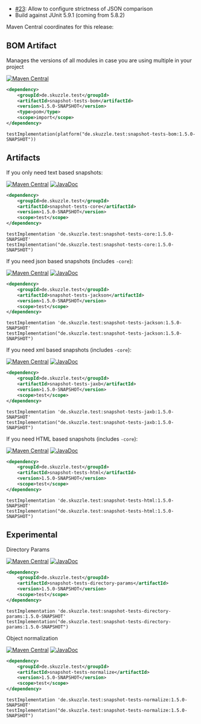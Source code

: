 * [#23](https://github.com/skuzzle/snapshot-tests/issues/33): Allow to configure strictness of JSON comparison
* Build against JUnit 5.9.1 (coming from 5.8.2)


Maven Central coordinates for this release:

## BOM Artifact
Manages the versions of all modules in case you are using multiple in your project

[![Maven Central](https://img.shields.io/static/v1?label=MavenCentral&message=1.5.0-SNAPSHOT&color=blue)](https://search.maven.org/artifact/de.skuzzle.test/snapshot-tests-bom/1.5.0-SNAPSHOT/jar)

```xml
<dependency>
    <groupId>de.skuzzle.test</groupId>
    <artifactId>snapshot-tests-bom</artifactId>
    <version>1.5.0-SNAPSHOT</version>
    <type>pom</type>
    <scope>import</scope>
</dependency>
```

```
testImplementation(platform("de.skuzzle.test:snapshot-tests-bom:1.5.0-SNAPSHOT"))
```

## Artifacts
If you only need text based snapshots:

[![Maven Central](https://img.shields.io/static/v1?label=MavenCentral&message=1.5.0-SNAPSHOT&color=blue)](https://search.maven.org/artifact/de.skuzzle.test/snapshot-tests-core/1.5.0-SNAPSHOT/jar) [![JavaDoc](https://img.shields.io/static/v1?label=JavaDoc&message=1.5.0-SNAPSHOT&color=orange)](http://www.javadoc.io/doc/de.skuzzle.test/snapshot-tests-core/1.5.0-SNAPSHOT)

```xml
<dependency>
    <groupId>de.skuzzle.test</groupId>
    <artifactId>snapshot-tests-core</artifactId>
    <version>1.5.0-SNAPSHOT</version>
    <scope>test</scope>
</dependency>
```

```
testImplementation 'de.skuzzle.test:snapshot-tests-core:1.5.0-SNAPSHOT'
testImplementation("de.skuzzle.test:snapshot-tests-core:1.5.0-SNAPSHOT")
```

If you need json based snapshots (includes `-core`):

[![Maven Central](https://img.shields.io/static/v1?label=MavenCentral&message=1.5.0-SNAPSHOT&color=blue)](https://search.maven.org/artifact/de.skuzzle.test/snapshot-tests-jackson/1.5.0-SNAPSHOT/jar) [![JavaDoc](https://img.shields.io/static/v1?label=JavaDoc&message=1.5.0-SNAPSHOT&color=orange)](http://www.javadoc.io/doc/de.skuzzle.test/snapshot-tests-jackson/1.5.0-SNAPSHOT)

```xml
<dependency>
    <groupId>de.skuzzle.test</groupId>
    <artifactId>snapshot-tests-jackson</artifactId>
    <version>1.5.0-SNAPSHOT</version>
    <scope>test</scope>
</dependency>
```

```
testImplementation 'de.skuzzle.test:snapshot-tests-jackson:1.5.0-SNAPSHOT'
testImplementation("de.skuzzle.test:snapshot-tests-jackson:1.5.0-SNAPSHOT")
```

If you need xml based snapshots (includes `-core`):

[![Maven Central](https://img.shields.io/static/v1?label=MavenCentral&message=1.5.0-SNAPSHOT&color=blue)](https://search.maven.org/artifact/de.skuzzle.test/snapshot-tests-jaxb/1.5.0-SNAPSHOT/jar) [![JavaDoc](https://img.shields.io/static/v1?label=JavaDoc&message=1.5.0-SNAPSHOT&color=orange)](http://www.javadoc.io/doc/de.skuzzle.test/snapshot-tests-jaxb/1.5.0-SNAPSHOT)

```xml
<dependency>
    <groupId>de.skuzzle.test</groupId>
    <artifactId>snapshot-tests-jaxb</artifactId>
    <version>1.5.0-SNAPSHOT</version>
    <scope>test</scope>
</dependency>
```

```
testImplementation 'de.skuzzle.test:snapshot-tests-jaxb:1.5.0-SNAPSHOT'
testImplementation("de.skuzzle.test:snapshot-tests-jaxb:1.5.0-SNAPSHOT")
```

If you need HTML based snapshots (includes `-core`):

[![Maven Central](https://img.shields.io/static/v1?label=MavenCentral&message=1.5.0-SNAPSHOT&color=blue)](https://search.maven.org/artifact/de.skuzzle.test/snapshot-tests-html/1.5.0-SNAPSHOT/jar) [![JavaDoc](https://img.shields.io/static/v1?label=JavaDoc&message=1.5.0-SNAPSHOT&color=orange)](http://www.javadoc.io/doc/de.skuzzle.test/snapshot-tests-html/1.5.0-SNAPSHOT)

```xml
<dependency>
    <groupId>de.skuzzle.test</groupId>
    <artifactId>snapshot-tests-html</artifactId>
    <version>1.5.0-SNAPSHOT</version>
    <scope>test</scope>
</dependency>
```

```
testImplementation 'de.skuzzle.test:snapshot-tests-html:1.5.0-SNAPSHOT'
testImplementation("de.skuzzle.test:snapshot-tests-html:1.5.0-SNAPSHOT")
```

## Experimental
Directory Params

[![Maven Central](https://img.shields.io/static/v1?label=MavenCentral&message=1.5.0-SNAPSHOT&color=blue)](https://search.maven.org/artifact/de.skuzzle.test/snapshot-tests-directory-params/1.5.0-SNAPSHOT/jar) [![JavaDoc](https://img.shields.io/static/v1?label=JavaDoc&message=1.5.0-SNAPSHOT&color=orange)](http://www.javadoc.io/doc/de.skuzzle.test/snapshot-tests-directory-params/1.5.0-SNAPSHOT)

```xml
<dependency>
    <groupId>de.skuzzle.test</groupId>
    <artifactId>snapshot-tests-directory-params</artifactId>
    <version>1.5.0-SNAPSHOT</version>
    <scope>test</scope>
</dependency>
```

```
testImplementation 'de.skuzzle.test:snapshot-tests-directory-params:1.5.0-SNAPSHOT'
testImplementation("de.skuzzle.test:snapshot-tests-directory-params:1.5.0-SNAPSHOT")
```

Object normalization

[![Maven Central](https://img.shields.io/static/v1?label=MavenCentral&message=1.5.0-SNAPSHOT&color=blue)](https://search.maven.org/artifact/de.skuzzle.test/snapshot-tests-normalize/1.5.0-SNAPSHOT/jar) [![JavaDoc](https://img.shields.io/static/v1?label=JavaDoc&message=1.5.0-SNAPSHOT&color=orange)](http://www.javadoc.io/doc/de.skuzzle.test/snapshot-tests-normalize/1.5.0-SNAPSHOT)

```xml
<dependency>
    <groupId>de.skuzzle.test</groupId>
    <artifactId>snapshot-tests-normalize</artifactId>
    <version>1.5.0-SNAPSHOT</version>
    <scope>test</scope>
</dependency>
```

```
testImplementation 'de.skuzzle.test:snapshot-tests-normalize:1.5.0-SNAPSHOT'
testImplementation("de.skuzzle.test:snapshot-tests-normalize:1.5.0-SNAPSHOT")
```